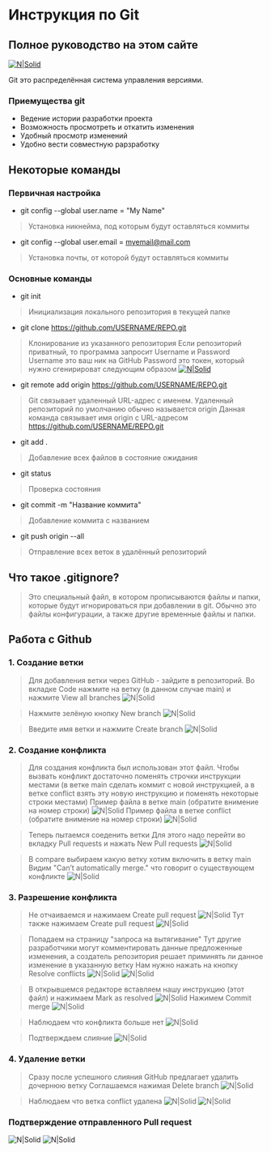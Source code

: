 # Инструкция по Git
## Полное руководство на этом сайте

[![N|Solid](https://git-scm.com/images/logo@2x.png)](https://git-scm.com/docs)


Git это распределённая система управления версиями.

### Приемущества git
- Ведение истории разработки проекта
- Возможность просмотреть и откатить изменения
- Удобный просмотр изменений
- Удобно вести совместную рарзработку

## Некоторые команды
### Первичная настройка
- git config --global user.name = "My Name"
> Установка никнейма, под которым будут оставляться коммиты
- git config --global user.email = myemail@mail.com
> Установка почты, от которой будут оставляться коммиты

### Основные команды
- git init
> Инициализация локального репозитория в текущей папке
- git clone https://github.com/USERNAME/REPO.git
> Клонирование из указанного репозитория
> Если репозиторий приватный, то программа запросит Username и Password
> Username это ваш ник на GitHub
> Password это токен, который нужно сгенирироват следующим образом
[![N|Solid](https://miro.medium.com/max/1400/1*SSRjtoQ0H2X3SBPOiJ5rZw.jpeg)](https://docs.github.com/ru/authentication/keeping-your-account-and-data-secure/creating-a-personal-access-token)
- git remote add origin https://github.com/USERNAME/REPO.git
> Git связывает удаленный URL-адрес с именем. Удаленный репозиторий по умолчанию обычно называется origin
> Данная команда связывает имя origin с URL-адресом https://github.com/USERNAME/REPO.git
- git add .
> Добавление всех файлов в состояние ожидания
- git status
> Проверка состояния
- git commit -m "Название коммита"
> Добавление коммита с названием
- git push origin --all
> Отправление всех веток в удалённый репозиторий

## Что такое .gitignore?

> Это специальный файл, в котором
> прописываются файлы и папки,
> которые будут игнорироваться при
> добавлении в git. Обычно это файлы 
> конфигурации, а также другие
>  временные файлы и папки. 

## Работа с Github

### 1. Создание ветки
> Для добавления ветки через GitHub - зайдите в репозиторий.
> Во вкладке Code нажмите на ветку (в данном случае main) и нажмите View all branches
![N|Solid](https://sun9-west.userapi.com/sun9-2/s/v1/ig2/Dhh4Xf7-wbUHfiX1RzVZGSV5oN7KsUwcVfStJwfjsIAk2iN5K1BNcGMPn5mLILm2n_57iKcbVljLf9LryY9hVaLC.jpg?size=1280x766&quality=96&type=album)

> Нажмите зелёную кнопку New branch
![N|Solid](https://sun9-north.userapi.com/sun9-88/s/v1/ig2/XHHzHCx4-Kwso68LiEKAdG7c_t5MGIe_GXpUeuNyyXHyFOpK0uilz2OKZXYosJtwVwFuL2ZSceQZsPzhPapchcTy.jpg?size=1280x766&quality=96&type=album)

> Введите имя ветки и нажмите Create branch
![N|Solid](https://sun9-east.userapi.com/sun9-20/s/v1/ig2/OAdiaPhDn6bqzH8Ff0ID8F62YZjALBrUF5_o58isANivUDrFO3L4rDoWtKp_rTFODli-xbzEBR6BlH5z4R_woKVC.jpg?size=902x580&quality=96&type=album)

### 2. Создание конфликта

> Для создания конфликта был использован этот файл. Чтобы вызвать конфликт достаточно поменять строчки инструкции местами (в ветке main сделать коммит с новой инструкцией, а в ветке conflict взять эту новую инструкцию и поменять некоторые строки местами)
> Пример файла в ветке main (обратите внимение на номер строки) ![N|Solid](https://sun9-east.userapi.com/sun9-33/s/v1/ig2/9dDJhOBuS7Nh-2zkorEdx7zQuckH4-q8z1WOH7IsMLDA49wP-RnIE_ypsiw7l00gKFwNp1fLIVJes3LGbY9Vv0r7.jpg?size=1280x515&quality=96&type=album)
> Пример файла в ветке conflict (обратите внимение на номер строки)
![N|Solid](https://sun9-west.userapi.com/sun9-8/s/v1/ig2/Rt6EkTnxMunof4pHaoeEqJn9YwiuDsT32XppilUXIc4B0qkyl6mqNbLcX1nmYtHEdvv8CIQ5P-BKQgUBFIkJeO8p.jpg?size=1280x622&quality=96&type=album)

> Теперь пытаемся соеденить ветки
> Для этого надо перейти во вкладку Pull requests и нажать New Pull requests ![N|Solid](https://sun9-east.userapi.com/sun9-29/s/v1/ig2/BAxVEz-53Ob-hdhqeydzf9LqzotMzWlv3C3i_x6A2nPTXt0bMGiANjUYnIBhPbVNnndHbithXtyUFoNlleujyYFg.jpg?size=1280x339&quality=96&type=album)

> В compare выбираем какую ветку хотим включить в ветку main
> Видим "Can’t automatically merge." что говорит о существующем конфликте
![N|Solid](https://sun9-east.userapi.com/sun9-42/s/v1/ig2/0V82IW_ucLwB6RdV8IWSeVq1al4H2qBIfnVme-2gTqPNmIhFzSlpF-jXqqjjJyPX0KvxpY3Ju42MKQ45kacIyqgp.jpg?size=1280x483&quality=96&type=album)

### 3. Разрешение конфликта

> Не отчаиваемся и нажимаем Create pull request
![N|Solid](https://sun9-east.userapi.com/sun9-42/s/v1/ig2/0V82IW_ucLwB6RdV8IWSeVq1al4H2qBIfnVme-2gTqPNmIhFzSlpF-jXqqjjJyPX0KvxpY3Ju42MKQ45kacIyqgp.jpg?size=1280x483&quality=96&type=album)
> Тут также нажимаем Create pull request
![N|Solid](https://sun9-north.userapi.com/sun9-78/s/v1/ig2/PaKwkXlQONZ7u9dI7fpoNOjM9xxnv834c8KloqCjiZalCAN2apfcnxsk-xGBz4q0jC3RJCOVV7UIDDXlYyAPuX3s.jpg?size=1280x756&quality=96&type=album)

> Попадаем на страницу "запроса на вытягивание"
> Тут другие разработчики могут комментировать данные предложенные изменения, а создатель репозитория решает приминять ли данное изменение в указанную ветку
> Нам нужно нажать на кнопку Resolve conflicts
![N|Solid](https://sun9-west.userapi.com/sun9-68/s/v1/ig2/eQpdn6gLlPAF_EaGlq1ur_QtGgefq1732mRVVI4vru9XZUI476TSBHnOYazbBip8pMZhC8kIG35q4b8BdkvWM9jF.jpg?size=1280x762&quality=96&type=album)
![N|Solid](https://sun9-west.userapi.com/sun9-71/s/v1/ig2/TpCIMJc1NSlJKsj54ZKFDhoZxbFlw-vUBzGAMBJ40-bFvg2t-teEyNK12hjq6u5VXkAd3o8QLg4S-u3op8jc7GpY.jpg?size=1280x762&quality=96&type=album)

> В открывшемся редакторе вставляем нашу инструкцию (этот файл) и нажимаем 
> Mark as resolved
![N|Solid](https://sun9-north.userapi.com/sun9-83/s/v1/ig2/-lWkznQvfzALgZ7yLMF1RmC39Cc6k_5HBc_Ffk2qFRiMoFWjG6VIHypF3qEPIXU65BBCJSbMdd9vMdWb_kbyGMrM.jpg?size=1280x762&quality=96&type=album)
> Нажимем Commit merge
![N|Solid](https://sun9-west.userapi.com/sun9-69/s/v1/ig2/es3F0HM0pvn8LWeXfK9-MXCbrYDWCLTYBNcC6BA3Sq1QSQFRbOcT80NchQrQy3A4euv1dw__XIa2SghknmwoZ_UX.jpg?size=1280x762&quality=96&type=album)

> Наблюдаем что конфликта больше нет
![N|Solid](https://sun9-east.userapi.com/sun9-18/s/v1/ig2/8x0p9fhd117ooK05sVWhKgrjzBtY970ejEyDowZljTF0YPwOJfLSkN3xzD1dy9Y1Z7xBLxW4zST3s9dPLl1EUNLg.jpg?size=1280x762&quality=96&type=album)

> Подтверждаем слияние
![N|Solid](https://sun9-west.userapi.com/sun9-16/s/v1/ig2/2cyEt1Gl0OzeQiIy7s7pdlWzqGjnFv9KZDmcYSurXnu-cS0BdQrFrhk2zJhTq6rc1_20AlFvsWKw_G_5UiOmtjan.jpg?size=1280x762&quality=96&type=album)

### 4. Удаление ветки
> Сразу после успешного слияния GitHub предлагает удалить дочернюю ветку
> Соглашаемся нажимая Delete branch
![N|Solid](https://sun9-west.userapi.com/sun9-54/s/v1/ig2/HZC7orBbRsT7jfrgTybD865eIbgL3_MwX2zFOJw3Lcf-eDKo7CjY8Vs4VhG7tBqALQcNr83ABP5Pzb7smoS1IoJN.jpg?size=1280x762&quality=96&type=album)

> Наблюдаем что ветка conflict удалена
![N|Solid](https://sun9-north.userapi.com/sun9-77/s/v1/ig2/gpKoB439D4EEFZgUIrgPo-xOkgxuez5nqPOcprDVaZ0eEYjHS8LK_o-jPQ4eTaiundbkDU1JLoWqeHLl47i7Z6ti.jpg?size=1280x762&quality=96&type=album)
![N|Solid](https://sun9-north.userapi.com/sun9-83/s/v1/ig2/jdXo7FBFXkZMSzwiEIK6PAIgDHMmXF3AC6INaozXhzdhWeEUYFYWrjJVKomjaLYgpagief8iC9KW3cxvW52AGf1F.jpg?size=1280x762&quality=96&type=album)

### Подтверждение отправленного Pull request
![N|Solid](https://sun9-west.userapi.com/sun9-52/s/v1/ig2/Bf4x0o2ge7sCswQHXCPKICSv2bL9icrbptORHVVkbxg-ngLjJrMmWQJEv6quKiwioKIBPQBxhHITcisIJoPp6P2Q.jpg?size=1280x762&quality=96&type=album)
![N|Solid](https://sun9-east.userapi.com/sun9-42/s/v1/ig2/hIAJBPXPxILBuP3nvkWYeGZbv39Cus8NWC8Cy9Ei3JTqflh9rcbLFhNuFkQocnfP0j2myerEgPotyfJmUb2ibwnh.jpg?size=1280x762&quality=96&type=album)
